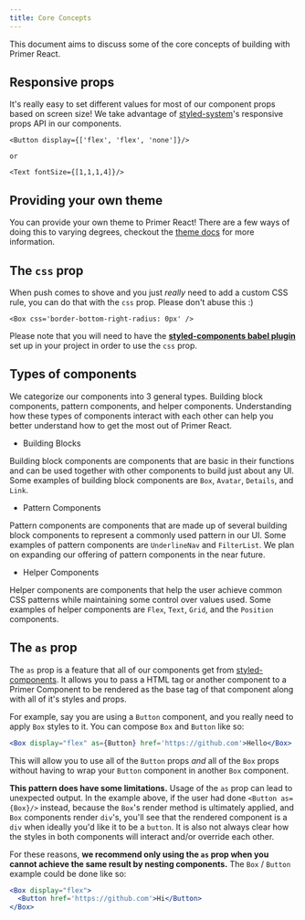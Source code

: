 ```yaml
---
title: Core Concepts
---
```


This document aims to discuss some of the core concepts of building with Primer React.

## Responsive props

It's really easy to set different values for most of our component props based on screen size! We take advantage of [styled-system](https://github.com/styled-system/styled-system)'s responsive props API in our components.

```
<Button display={['flex', 'flex', 'none']}/>

or

<Text fontSize={[1,1,1,4]}/>
```

## Providing your own theme

You can provide your own theme to Primer React! There are a few ways of doing this to varying degrees, checkout the [theme docs](https://primer.style/components/primer-theme) for more information.

## The `css` prop

When push comes to shove and you just _really_ need to add a custom CSS rule, you can do that with the `css` prop. Please don't abuse this :)

```
<Box css='border-bottom-right-radius: 0px' />

```

Please note that you will need to have the **[styled-components babel plugin](https://www.styled-components.com/docs/tooling#babel-plugin)** set up in your project in order to use the `css` prop.

## Types of components

We categorize our components into 3 general types. Building block components, pattern components, and helper components. Understanding how these types of components interact with each other can help you better understand how to get the most out of Primer React.

- Building Blocks

Building block components are components that are basic in their functions and can be used together with other components to build just about any UI. Some examples of building block components are `Box`, `Avatar`, `Details`, and `Link`.

- Pattern Components

Pattern components are components that are made up of several building block components to represent a commonly used pattern in our UI. Some examples of pattern components are `UnderlineNav` and `FilterList`. We plan on expanding our offering of pattern components in the near future.

- Helper Components

Helper components are components that help the user achieve common CSS patterns while maintaining some control over values used. Some examples of helper components are `Flex`, `Text`, `Grid`, and the `Position` components.

## The `as` prop

The `as` prop is a feature that all of our components get from [styled-components](https://www.styled-components.com). It allows you to pass a HTML tag or another component to a Primer Component to be rendered as the base tag of that component along with all of it's styles and props.

For example, say you are using a `Button` component, and you really need to apply `Box` styles to it. You can compose `Box` and `Button` like so:

```.jsx
<Box display="flex" as={Button} href='https://github.com'>Hello</Box>
```

This will allow you to use all of the `Button` props _and_ all of the `Box` props without having to wrap your `Button` component in another `Box` component.

**This pattern does have some limitations.** Usage of the `as` prop can lead to unexpected output. In the example above, if the user had done `<Button as={Box}/>` instead, because the `Box`'s render method is ultimately applied, and `Box` components render `div`'s, you'll see that the rendered component is a `div` when ideally you'd like it to be a `button`. It is also not always clear how the styles in both components will interact and/or override each other.

For these reasons, **we recommend only using the `as` prop when you cannot achieve the same result by nesting components.** The `Box` / `Button` example could be done like so:

```.jsx
<Box display="flex">
  <Button href='https://github.com'>Hi</Button>
</Box>
```
